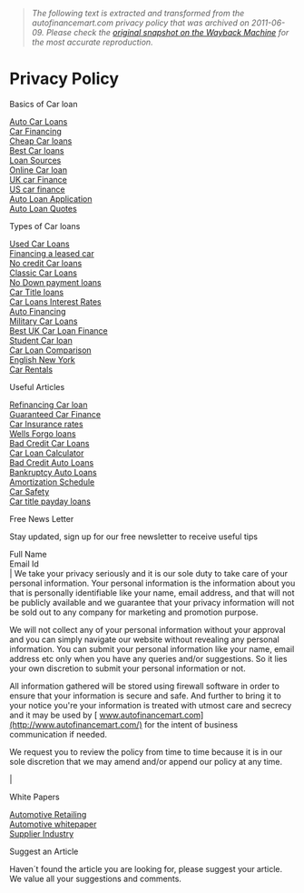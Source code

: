 > *The following text is extracted and transformed from the autofinancemart.com privacy policy that was archived on 2011-06-09. Please check the [original snapshot on the Wayback Machine](https://web.archive.org/web/20110609234205id_/http%3A//www.autofinancemart.com/legal/privacy-policy.php) for the most accurate reproduction.*

# Privacy Policy

Basics of Car loan

[Auto Car Loans](https://web.archive.org/web/20110609234205id_/http%3A//www.autofinancemart.com/car-finance-articles/what-is-car-finance.php)  
[Car Financing](https://web.archive.org/web/20110609234205id_/http%3A//www.autofinancemart.com/car-finance-articles/finance-a-new-car.php)  
[Cheap Car loans](https://web.archive.org/web/20110609234205id_/http%3A//www.autofinancemart.com/car-finance-articles/cheap-car-loans.php)  
[Best Car loans](https://web.archive.org/web/20110609234205id_/http%3A//www.autofinancemart.com/car-finance-articles/best-car-loans.php)  
[Loan Sources](https://web.archive.org/web/20110609234205id_/http%3A//www.autofinancemart.com/car-finance-articles/car-finance-loan.php)  
[Online Car loan](https://web.archive.org/web/20110609234205id_/http%3A//www.autofinancemart.com/car-finance-articles/car-finance-online.php)  
[UK car Finance](https://web.archive.org/web/20110609234205id_/http%3A//www.autofinancemart.com/car-finance-articles/uk-car-finance.php)  
[US car finance](https://web.archive.org/web/20110609234205id_/http%3A//www.autofinancemart.com/car-finance-articles/car-finance-loan-us.php)  
[Auto Loan Application](https://web.archive.org/web/20110609234205id_/http%3A//www.autofinancemart.com/car-finance-articles/auto-loan-application.php)  
[Auto Loan Quotes](https://web.archive.org/web/20110609234205id_/http%3A//www.autofinancemart.com/car-finance-articles/auto-finance-quotes.php)

Types of Car loans

[Used Car Loans](https://web.archive.org/web/20110609234205id_/http%3A//www.autofinancemart.com/car-finance-articles/used-car-loans.php)  
[Financing a leased car](https://web.archive.org/web/20110609234205id_/http%3A//www.autofinancemart.com/car-finance-articles/car-lease-finance.php)  
[No credit Car loans](https://web.archive.org/web/20110609234205id_/http%3A//www.autofinancemart.com/car-finance-articles/no-credit-car-loan.php)  
[Classic Car Loans](https://web.archive.org/web/20110609234205id_/http%3A//www.autofinancemart.com/car-finance-articles/classic-car-loans.php)  
[No Down payment loans](https://web.archive.org/web/20110609234205id_/http%3A//www.autofinancemart.com/car-finance-articles/no-down-payment-car-loan.php)  
[Car Title loans](https://web.archive.org/web/20110609234205id_/http%3A//www.autofinancemart.com/car-finance-articles/car-title-loans.php)  
[Car Loans Interest Rates](https://web.archive.org/web/20110609234205id_/http%3A//www.autofinancemart.com/car-finance-articles/interest-rates-on-car-loans.php)  
[Auto Financing](https://web.archive.org/web/20110609234205id_/http%3A//www.autofinancemart.com/car-finance-articles/auto-finance.php)  
[Military Car Loans](https://web.archive.org/web/20110609234205id_/http%3A//www.autofinancemart.com/car-finance-articles/military-car-loans.php)  
[Best UK Car Loan Finance](https://web.archive.org/web/20110609234205id_/http%3A//www.autofinancemart.com/car-finance-articles/uk-car-loan-finances.php)  
[Student Car loan](https://web.archive.org/web/20110609234205id_/http%3A//www.autofinancemart.com/car-finance-articles/student-car-loans.php)  
[Car Loan Comparison](https://web.archive.org/web/20110609234205id_/http%3A//www.autofinancemart.com/car-finance-articles/compare-car-loan-rates.php)  
[English New York](https://web.archive.org/web/20110609234205id_/http%3A//www.autofinancemart.com/car-finance-articles/english-new-york.php)  
[Car Rentals](https://web.archive.org/web/20110609234205id_/http%3A//www.autofinancemart.com/car-finance-articles/car-rentals.php)

Useful Articles

[Refinancing Car loan](https://web.archive.org/web/20110609234205id_/http%3A//www.autofinancemart.com/car-finance-articles/refinancing-car-loan.php)  
[Guaranteed Car Finance](https://web.archive.org/web/20110609234205id_/http%3A//www.autofinancemart.com/car-finance-articles/guaranteed-car-finance.php)  
[Car Insurance rates](https://web.archive.org/web/20110609234205id_/http%3A//www.autofinancemart.com/car-finance-articles/car-insurance-rates.php)  
[Wells Forgo loans](https://web.archive.org/web/20110609234205id_/http%3A//www.autofinancemart.com/car-finance-articles/wells-fargo-car-loans.php)  
[Bad Credit Car Loans](https://web.archive.org/web/20110609234205id_/http%3A//www.autofinancemart.com/car-finance-articles/bad-credit-car-loans.php)  
[Car Loan Calculator](https://web.archive.org/web/20110609234205id_/http%3A//www.autofinancemart.com/car-finance-articles/car-loan-calculator.php)  
[Bad Credit Auto Loans](https://web.archive.org/web/20110609234205id_/http%3A//www.autofinancemart.com/car-finance-articles/bad-credit-auto-loans.php)  
[Bankruptcy Auto Loans](https://web.archive.org/web/20110609234205id_/http%3A//www.autofinancemart.com/car-finance-articles/auto-loans-bankruptcy.php)  
[Amortization Schedule](https://web.archive.org/web/20110609234205id_/http%3A//www.autofinancemart.com/car-finance-articles/amortization-schedule.php)  
[Car Safety](https://web.archive.org/web/20110609234205id_/http%3A//www.autofinancemart.com/car-finance-articles/car-safety.php)  
[Car title payday loans](https://web.archive.org/web/20110609234205id_/http%3A//www.autofinancemart.com/car-finance-articles/payday-loans.php)

Free News Letter

Stay updated, sign up for our free newsletter to receive useful tips

Full Name  
Email Id  
|  We take your privacy seriously and it is our sole duty to take care of your personal information. Your personal information is the information about you that is personally identifiable like your name, email address, and that will not be publicly available and we guarantee that your privacy information will not be sold out to any company for marketing and promotion purpose.

We will not collect any of your personal information without your approval and you can simply navigate our website without revealing any personal information. You can submit your personal information like your name, email address etc only when you have any queries and/or suggestions. So it lies your own discretion to submit your personal information or not. 

All information gathered will be stored using firewall software in order to ensure that your information is secure and safe. And further to bring it to your notice you're your information is treated with utmost care and secrecy and it may be used by [ www.autofinancemart.com](http://www.autofinancemart.com/) for the intent of business communication if needed.

We request you to review the policy from time to time because it is in our sole discretion that we may amend and/or append our policy at any time. 

| 

White Papers

[Automotive Retailing](https://web.archive.org/web/20110609234205id_/http%3A//www.autofinancemart.com/whitepapers.php)  
[Automotive whitepaper](https://web.archive.org/web/20110609234205id_/http%3A//www.autofinancemart.com/whitepapers.php)  
[Supplier Industry](https://web.archive.org/web/20110609234205id_/http%3A//www.autofinancemart.com/whitepapers.php)

Suggest an Article

Haven´t found the article you are looking for, please suggest your article. We value all your suggestions and comments. [](https://web.archive.org/web/20110609234205id_/http%3A//www.autofinancemart.com/forms/article-suggest.php)
